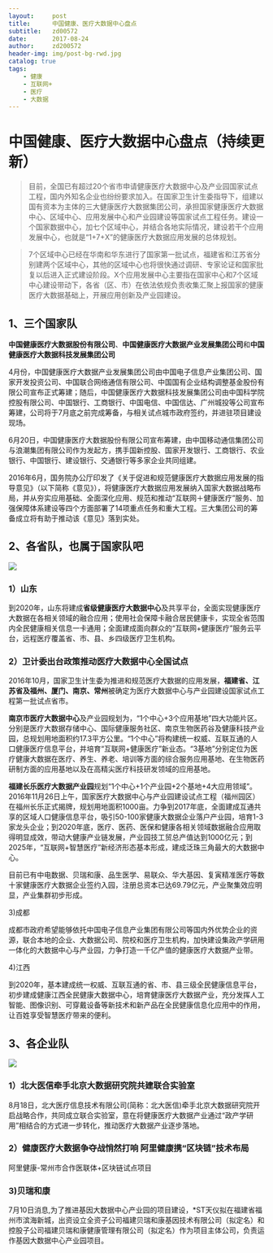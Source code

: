 ```yaml
---
layout:     post
title:      中国健康、医疗大数据中心盘点
subtitle:   zd00572
date:       2017-08-24
author:     zd200572
header-img: img/post-bg-rwd.jpg
catalog: true
tags:
    - 健康
    - 互联网+
    - 医疗
    - 大数据
---
```

#  中国健康、医疗大数据中心盘点（持续更新）  #


> 目前，全国已有超过20个省市申请健康医疗大数据中心及产业园国家试点工程，国内外知名企业也纷纷要求加入。在国家卫生计生委指导下，组建以国有资本为主体的三大健康医疗大数据集团公司，承担国家健康医疗大数据中心、区域中心、应用发展中心和产业园建设等国家试点工程任务。建设一个国家数据中心，加七个区域中心，并结合各地实际情况，建设若干个应用发展中心，也就是“1+7+X”的健康医疗大数据应用发展的总体规划。

> 7个区域中心已经在华南和华东进行了国家第一批试点，福建省和江苏省分别建两个区域中心，其他的区域中心也将很快通过调研、专家论证和国家批复以后进入正式建设阶段。X个应用发展中心主要指在国家中心和7个区域中心建设带动下，各省（区、市）在依法依规负责收集汇聚上报国家的健康医疗大数据基础上，开展应用创新及产业园建设。

## 1、三个国家队 ##

**中国健康医疗大数据股份有限公司**、**中国健康医疗大数据产业发展集团公司**和**中国健康医疗大数据科技发展集团公司**

4月份，中国健康医疗大数据产业发展集团公司由中国电子信息产业集团公司、国家开发投资公司、中国联合网络通信有限公司、中国国有企业结构调整基金股份有限公司宣布正式筹建；随后，中国健康医疗大数据科技发展集团公司由中国科学院控股有限公司、中国银行、工商银行、中国电信、中国信达、广州城投等公司宣布筹建，公司将于7月底之前完成筹备，与相关试点城市政府签约，并进驻项目建设现场。

6月20日，中国健康医疗大数据股份有限公司宣布筹建，由中国移动通信集团公司与浪潮集团有限公司作为发起方，携手国新控股、国家开发银行、工商银行、农业银行、中国银行、建设银行、交通银行等多家企业共同组建。

2016年6月，国务院办公厅印发了《关于促进和规范健康医疗大数据应用发展的指导意见》（以下简称《意见》），将健康医疗大数据应用发展纳入国家大数据战略布局，并从夯实应用基础、全面深化应用、规范和推动“互联网＋健康医疗”服务、加强保障体系建设等四个方面部署了14项重点任务和重大工程。三大集团公司的筹备成立将有助于推动该《意见》落到实处。

## 2、各省队，也属于国家队吧 ##

![](http://osnq2ssd7.bkt.clouddn.com/bigdata-china.jpg)

### 1）山东 

到2020年，山东将建成**省级健康医疗大数据中心**及共享平台，全面实现健康医疗大数据在各相关领域的融合应用；使用社会保障卡融合居民健康卡，实现全省范围内全民健康相关信息一卡通用；全面建成面向群众的“互联网+健康医疗”服务云平台，远程医疗覆盖省、市、县、乡四级医疗卫生机构。

### 2）卫计委出台政策推动医疗大数据中心全国试点

2016年10月，国家卫生计生委为推进和规范医疗大数据的应用发展，**福建省、江苏省及福州、厦门、南京、常州**被确定为医疗大数据中心与产业园建设国家试点工程第一批试点省市。

**南京市医疗大数据中心**及产业园规划为，“1个中心+3个应用基地”四大功能片区。分别是医疗大数据存储中心、国际健康服务社区、南京生物医药谷及健康科技产业园，总规划用地面积约17.3平方公里。“1个中心”将构建统一权威、互联互通的人口健康医疗信息平台，并培育“互联网+健康医疗”新业态。“3基地”分别定位为医疗健康大数据在医疗、养生、养老、培训等方面的综合服务应用基地、在生物医药研制方面的应用基地以及在高精尖医疗科技研发领域的应用基地。

**福建长乐医疗大数据产业园**规划“1个中心+1个产业园+2个基地+4大应用领域”。2016年11月26日上午，国家医疗大数据中心与产业园建设试点工程（福州园区）在福州长乐正式揭牌，规划用地面积1000亩。力争到2017年底，全面建成互通共享的区域人口健康信息平台，吸引50-100家健康大数据企业落户产业园，培育1-3家龙头企业；到2020年底，医疗、医药、医保和健康各相关领域数据融合应用取得明显成效，带动大健康产业链发展，产业园技工贸总产值达到1000亿元；到2025年，“互联网+智慧医疗”新经济形态基本形成，建成泛珠三角最大的大数据中心。

目前已有中电数据、贝瑞和康、品生医学、易联众、华大基因、复寅精准医疗等数十家健康医疗大数据企业签约入园，注册总资本已达69.79亿元，产业聚集效应明显，产业集群初步形成。

3)成都

成都市政府希望能够依托中国电子信息产业集团有限公司等国内外优势企业的资源，联合本地的企业、大数据公司、院校和医疗卫生机构，加快建设集政产学研用一体化的大数据中心与产业园，力争打造一千亿产值的健康医疗大数据产业带。

4)江西

到2020年，基本建成统一权威、互联互通的省、市、县三级全民健康信息平台，初步建成健康江西全民健康大数据中心，培育健康医疗大数据产业，充分发挥人工智能、图像识别、可穿戴设备等新技术和新产品在全民健康信息化应用中的作用，让百姓享受智慧医疗带来的便利。

## 3、各企业队 ##
![](http://osnq2ssd7.bkt.clouddn.com/bigdata-center.jpg)

### 1）北大医信牵手北京大数据研究院共建联合实验室 ###

8月18日，北大医疗信息技术有限公司(简称：北大医信)牵手北京大数据研究院开启战略合作，共同成立联合实验室，意在将健康医疗大数据产业通过“政产学研用”相结合的方式进一步转化，推动医疗大数据产业逐步落地。


### 2）健康医疗大数据争夺战悄然打响 阿里健康携“区块链”技术布局

阿里健康-常州市合作医联体+区块链试点项目

### 3)贝瑞和康

7月10日消息,为了推进基因大数据中心产业园的项目建设，*ST天仪拟在福建省福州市滨海新城，出资设立全资子公司福建贝瑞和康基因技术有限公司（拟定名）和控股子公司福建贝瑞和康健康管理有限公司（拟定名）作为项目主体公司，负责运作基因大数据中心产业园项目。




